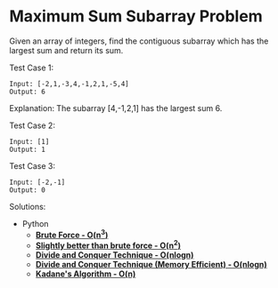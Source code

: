 # Maximum Sum Subarray Problem
Given an array of integers, find the contiguous subarray which has the largest sum and return its sum.

Test Case 1:
```
Input: [-2,1,-3,4,-1,2,1,-5,4]
Output: 6
```
Explanation: The subarray [4,-1,2,1] has the largest sum 6.

Test Case 2:
```
Input: [1]
Output: 1
```
Test Case 3:
```
Input: [-2,-1]
Output: 0
```
Solutions:
- Python
    * **<a href='max_sum_bruteforce_ncube.py'>Brute Force - O(n<sup>3</sup>)</a>**
    * **<a href='max_sum_nsquare.py'>Slightly better than brute force - O(n<sup>2</sup>)</a>**
    * **<a href='max_sum_dividenconquer_nlogn.py'>Divide and Conquer Technique - O(nlogn)**
    * **<a href='max_sum_dividenconquer_nlogn_memeff.py'>Divide and Conquer Technique (Memory Efficient) - O(nlogn)**
    * **<a href='max_sum_kadane_n.py'>Kadane's Algorithm - O(n)**